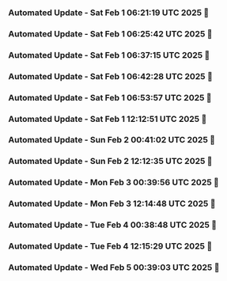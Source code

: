 

### Automated Update - Sat Feb  1 06:21:19 UTC 2025 🚀


### Automated Update - Sat Feb  1 06:25:42 UTC 2025 🚀


### Automated Update - Sat Feb  1 06:37:15 UTC 2025 🚀


### Automated Update - Sat Feb  1 06:42:28 UTC 2025 🚀


### Automated Update - Sat Feb  1 06:53:57 UTC 2025 🚀


### Automated Update - Sat Feb  1 12:12:51 UTC 2025 🚀


### Automated Update - Sun Feb  2 00:41:02 UTC 2025 🚀


### Automated Update - Sun Feb  2 12:12:35 UTC 2025 🚀


### Automated Update - Mon Feb  3 00:39:56 UTC 2025 🚀


### Automated Update - Mon Feb  3 12:14:48 UTC 2025 🚀


### Automated Update - Tue Feb  4 00:38:48 UTC 2025 🚀


### Automated Update - Tue Feb  4 12:15:29 UTC 2025 🚀


### Automated Update - Wed Feb  5 00:39:03 UTC 2025 🚀
